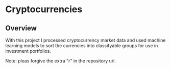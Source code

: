# Cryptocurrencies

## Overview

With this project I processed cryptocurrency market data and used machine learning models to sort the currencies into classifyable groups for use in investment portfolios. 

Note: pleas forgive the extra "r" in the repository url. 
